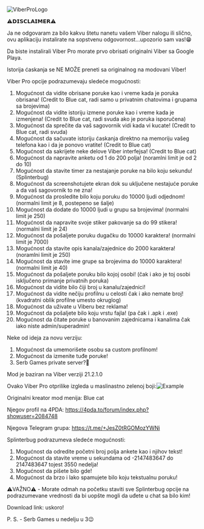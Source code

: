 ![ViberProLogo](https://github.com/Splinterovski/Viber-Pro/assets/89694006/8963b43b-dff3-4488-b1bd-eb8c550e9ec8)

⚠️𝗗𝗜𝗦𝗖𝗟𝗔𝗜𝗠𝗘𝗥⚠️

Ja ne odgovaram za bilo kakvu štetu nanetu vašem Viber nalogu ili slično, ovu aplikaciju instalirate na sopstvenu odgovornost...upozorio sam vas!😁

Da biste instalirali Viber Pro morate prvo obrisati originalni Viber sa Google Playa.

Istorija ćaskanja se NE MOŽE preneti sa originalnog na modovani Viber!

Viber Pro opcije podrazumevaju sledeće mogućnosti:
1. Mogućnost da vidite obrisane poruke kao i vreme kada je poruka obrisana! (Credit to Blue cat, radi samo u privatnim chatovima i grupama sa brojevima)
2. Mogućnost da vidite istoriju izmene poruke kao i vreme kada je izmenjena! (Credit to Blue cat, radi svuda ako je poruka isporučena)
3. Mogućnost da sprečite da vaš sagovornik vidi kada vi kucate! (Credit to Blue cat, radi svuda)
4. Mogućnost da sačuvate istoriju ćaskanja direktno na memoriju vašeg telefona kao i da je ponovo vratite! (Credit to Blue cat)
5. Mogućnost da sakrijete neke delove Viber interfejsa! (Credit to Blue cat)
6. Mogućnost da napravite anketu od 1 do 200 polja! (noramlni limit je od 2 do 10)
7. Mogućnost da stavite timer za nestajanje poruke na bilo koju sekundu! (Splinterbug)
8. Mogućnost da screenshotujete ekran dok su uključene nestajuće poruke a da vaš sagovornik to ne zna!
9. Mogućnost da prosledite bilo koju poruku do 10000 ljudi odjednom! (normalni limit je 8, postepeno se šalje)
10. Mogućnost da dodate do 10000 ljudi u grupu sa brojevima! (normalni limit je 250)
11. Mogućnost da napravite svoje stiker pakovanje sa do 99 stikera! (normalni limit je 24)
12. Mogućnost da pošaljete poruku dugačku do 10000 karaktera! (normalni limit je 7000)
13. Mogućnost da stavite opis kanala/zajednice do 2000 karaktera! (noramlni limit je 250)
14. Mogućnost da stavite ime grupe sa brojevima do 10000 karaktera! (normalni limit je 40)
15. Mogućnost da pošaljete poruku bilo kojoj osobi! (čak i ako je toj osobi isključeno primanje privatnih poruka)
16. Mogućnost da vidite bilo čiji broj u kanalu/zajednici!
17. Mogućnost da vidite nečiju profilnu u celosti čak i ako nemate broj! (kvadratni oblik profilne umesto okruglog)
18. Mogućnost da uživate u Viberu bez reklama!
19. Mogućnost da pošaljete bilo koju vrstu fajla! (pa čak i .apk i .exe)
20. Mogućnost da čitate poruke u banovanim zajednicama i kanalima čak iako niste admin/superadmin!

Neke od ideja za novu verziju:
1. Mogućnost da umemorišete osobu sa custom profilnom!
2. Mogućnost da izmenite tuđe poruke!
3. Serb Games private server?🤔

Mod je baziran na Viber verziji 21.2.1.0

Ovako Viber Pro otprilike izgleda u maslinastno zelenoj boji:![Example](https://github.com/Splinterovski/Viber-Plus-Plus/assets/89694006/d707c9bb-3f24-4b03-a89f-6557800e6d47)

Originalni kreator mod menija: Blue cat

Njegov profil na 4PDA:
https://4pda.to/forum/index.php?showuser=2084748

Njegova Telegram grupa:
https://t.me/+JesZ0tRGOMozYWNi

Splinterbug podrazumeva sledeće mogućnosti:
1. Mogućnost da odredite početni broj polja ankete kao i njihov tekst!
2. Mogućnost da stavite vreme u sekundama od -2147483647 do 2147483647 tojest 3550 nedelja!
3. Mogućnost da pišete bilo gde!
4. Mogućnost da brzo i lako spamujete bilo koju tekstualnu poruku!

⚠️VAŽNO⚠️ - Morate odmah na početku staviti sve Splinterbug opcije na podrazumevane vrednosti da bi uopšte mogli da uđete u chat sa bilo kim!

Download link: uskoro!

P. S. - Serb Games u nedelju u 3😉
